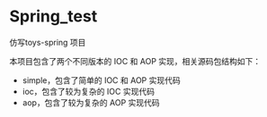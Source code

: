 # Spring_test
仿写toys-spring 项目

本项目包含了两个不同版本的 IOC 和 AOP 实现，相关源码包结构如下：

* simple，包含了简单的 IOC 和 AOP 实现代码
* ioc，包含了较为复杂的 IOC 实现代码
* aop，包含了较为复杂的 AOP 实现代码
